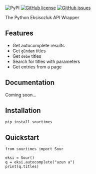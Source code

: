 ![PyPI](https://img.shields.io/pypi/v/sourtimes?color=blue)
[![GitHub license](https://img.shields.io/github/license/kgbzen/sourtimes)](https://github.com/kgbzen/sourtimes/blob/main/LICENSE)
[![GitHub issues](https://img.shields.io/github/issues/kgbzen/sourtimes)](https://github.com/kgbzen/sourtimes/issues)

The Python Eksisozluk API Wrapper

## Features
* Get autocomplete results
* Get ```gündem``` titles
* Get ```debe``` titles
* Search for titles with parameters
* Get entries from a page

## Documentation
Coming soon...

## Installation
```
pip install sourtimes
```

## Quickstart
```
from sourtimes import Sour

eksi = Sour()
q = eksi.autocomplete("uzun a")
print(q.titles)
```